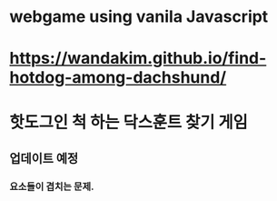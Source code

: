# webgame using vanila Javascript

# https://wandakim.github.io/find-hotdog-among-dachshund/

# 핫도그인 척 하는 닥스훈트 찾기 게임

## 업데이트 예정

### 요소들이 겹치는 문제.
